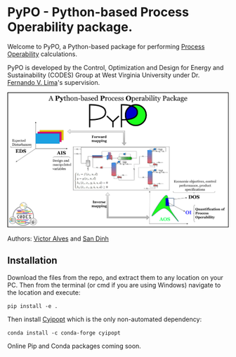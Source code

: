 # PyPO - Python-based Process Operability package.

Welcome to PyPO, a Python-based package for performing [Process Operability](https://www.sciencedirect.com/science/article/pii/S1474667017338028) calculations.

PyPO is developed by the Control, Optimization and Design for Energy and Sustainability (CODES) Group at West Virginia University under Dr. [Fernando V. Lima](https://fernandolima.faculty.wvu.edu/)'s supervision.

![](/docs/pypo_overview.png)

Authors:
[Victor Alves](https://github.com/victoraalves) and [San Dinh](https://github.com/sanqdinh)




## Installation

Download the files from the repo, and extract them to any location on your PC. Then from the terminal (or cmd if you are using Windows) navigate to the location and execute:

```console
pip install -e . 
```

Then install [Cyipopt](https://github.com/mechmotum/cyipopt) which is the only non-automated dependency:

```console
conda install -c conda-forge cyipopt
```

Online Pip and Conda packages coming soon.



